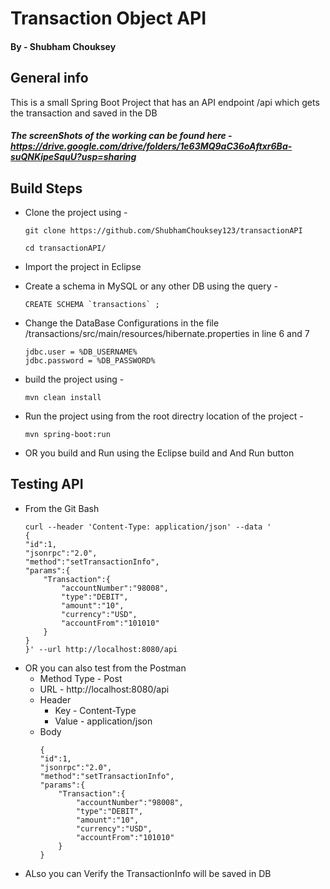 
# Transaction Object API  
#### By - Shubham Chouksey

## General info
This is a small Spring Boot Project that has an API endpoint /api which gets the transaction and saved in the DB
##### The screenShots of the working can be found here - https://drive.google.com/drive/folders/1e63MQ9aC36oAftxr6Ba-suQNKipeSquU?usp=sharing 


## Build Steps
* Clone the project using -
    ```shell script
    git clone https://github.com/ShubhamChouksey123/transactionAPI
    ```
    ```shell script
    cd transactionAPI/
    ```
* Import the project in Eclipse 
* Create a schema in MySQL or any other DB using the query - 
    ```shell script
    CREATE SCHEMA `transactions` ;
    ```

   

* Change the DataBase Configurations in the file /transactions/src/main/resources/hibernate.properties
    in line 6 and 7 
    ```shell script
    jdbc.user = %DB_USERNAME%
    jdbc.password = %DB_PASSWORD%
    ```
    
* build the project using - 
    ```shell script
    mvn clean install
    ```
* Run the project using from the root directry location of the project -
    ```shell script
    mvn spring-boot:run 
    ```
* OR you build and Run using the Eclipse build and And Run button 


## Testing API
* From the Git Bash 
    ```shell script
    curl --header 'Content-Type: application/json' --data '
    {
    "id":1,
    "jsonrpc":"2.0",
    "method":"setTransactionInfo",
    "params":{
        "Transaction":{
            "accountNumber":"98008",
            "type":"DEBIT",
            "amount":"10",
            "currency":"USD",
            "accountFrom":"101010"
        }
    }
    }' --url http://localhost:8080/api 
    ```
* OR you can also test from the Postman 
    * Method Type - Post
    * URL - http://localhost:8080/api
    * Header 
        * Key - Content-Type
        * Value - application/json
    * Body 
        ```shell script        
        {
        "id":1,
        "jsonrpc":"2.0",
        "method":"setTransactionInfo",
        "params":{
            "Transaction":{
                "accountNumber":"98008",
                "type":"DEBIT",
                "amount":"10",
                "currency":"USD",
                "accountFrom":"101010"
            }
        }
        ```
* ALso you can Verify the TransactionInfo will be saved in DB
